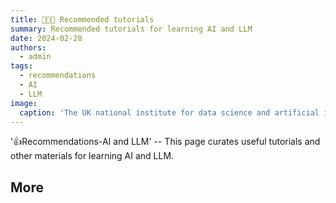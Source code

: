 ```yaml
---
title: 👩🏼‍🏫 Recommended tutorials 
summary: Recommended tutorials for learning AI and LLM
date: 2024-02-28
authors:
  - admin
tags:
  - recommendations
  - AI
  - LLM
image:
  caption: 'The UK national institute for data science and artificial intelligence is named after Alan Turing, the British mathematician and computing pioneer.'
---
```

'👍Recommendations-AI and LLM' -- This page curates useful tutorials and other materials for learning AI and LLM.

<!--more-->


## More
